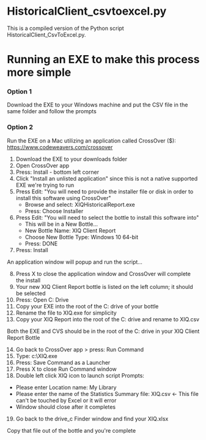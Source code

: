 # HistoricalClient_csvtoexcel.py

This is a compiled version of the Python script HistoricalClient_CsvToExcel.py.

# Running an EXE to make this process more simple
### Option 1
Download the EXE to your Windows machine and put the CSV file in the same folder and follow the prompts

### Option 2
Run the EXE on a Mac utilizing an application called CrossOver ($): https://www.codeweavers.com/crossover
1) Download the EXE to your downloads folder
2) Open CrossOver app
3) Press:  Install - bottom left corner
4) Click "Install an unlisted application" since this is not a native supported EXE we're trying to run
5) Press Edit: "You will need to provide the installer file or disk in order to install this software using CrossOver"
    - Browse and select:  XIQHistoricalReport.exe
    - Press: Choose Installer
6) Press Edit:  "You will need to select the bottle to install this software into"
    - This will be in a New Bottle...
    - New Bottle Name:  XIQ Client Report
    - Choose New Bottle Type:  Windows 10 64-bit
    - Press:  DONE
7) Press:  Install

An application window will popup and run the script...

8) Press X to close the application window and CrossOver will complete the install
9) Your new XIQ Client Report bottle is listed on the left column; it should be selected
10) Press:  Open C: Drive
11) Copy your EXE into the root of the C: drive of your bottle
12) Rename the file to XIQ.exe for simplicity
13) Copy your XIQ Report into the root of the C: drive and rename to XIQ.csv

Both the EXE and CVS should be in the root of the C: drive in your XIQ Client Report Bottle

14) Go back to CrossOver app > press:  Run Command
15) Type:  c:\XIQ.exe
16) Press:  Save Command as a Launcher
17) Press X to close Run Command window
18) Double left click XIQ icon to launch script
Prompts:
- Please enter Location name:  My Library
- Please enter the name of the Statistics Summary file:  XIQ.csv  <- This file can't be touched by Excel or it will error
- Window should close after it completes
19) Go back to the drive_c Finder window and find your XIQ.xlsx

Copy that file out of the bottle and you're complete
